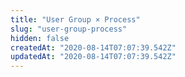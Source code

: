 ```yaml
---
title: "User Group × Process"
slug: "user-group-process"
hidden: false
createdAt: "2020-08-14T07:07:39.542Z"
updatedAt: "2020-08-14T07:07:39.542Z"
---
```

